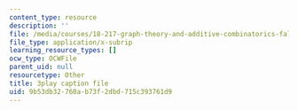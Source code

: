 ```yaml
---
content_type: resource
description: ''
file: /media/courses/18-217-graph-theory-and-additive-combinatorics-fall-2019/9b53db32760ab73f2dbd715c393761d9_oiKLWa_0dhs.srt
file_type: application/x-subrip
learning_resource_types: []
ocw_type: OCWFile
parent_uid: null
resourcetype: Other
title: 3play caption file
uid: 9b53db32-760a-b73f-2dbd-715c393761d9
---
```

